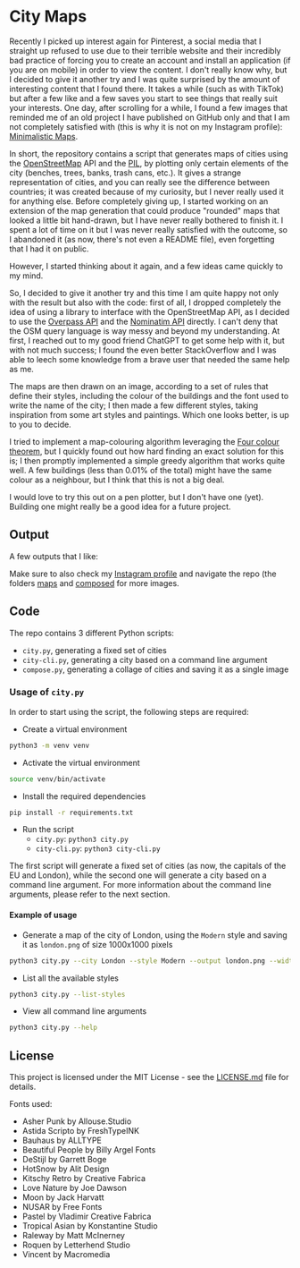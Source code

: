 # City Maps

Recently I picked up interest again for Pinterest, a social media that I straight up refused to use due to their terrible website and their incredibly bad practice of forcing you to create an account and install an application (if you are on mobile) in order to view the content.
I don't really know why, but I decided to give it another try and I was quite surprised by the amount of interesting content that I found there.
It takes a while (such as with TikTok) but after a few like and a few saves you start to see things that really suit your interests.
One day, after scrolling for a while, I found a few images that reminded me of an old project I have published on GitHub only and that I am not completely satisfied with (this is why it is not on my Instagram profile): [Minimalistic Maps](https://github.com/lorossi/minimalistic-maps).

In short, the repository contains a script that generates maps of cities using the [OpenStreetMap](https://www.openstreetmap.org/) API and the [PIL](https://pillow.readthedocs.io/en/stable/), by plotting only certain elements of the city (benches, trees, banks, trash cans, etc.).
It gives a strange representation of cities, and you can really see the difference between countries; it was created because of my curiosity, but I never really used it for anything else.
Before completely giving up, I started working on an extension of the map generation that could produce "rounded" maps that looked a little bit hand-drawn, but I have never really bothered to finish it.
I spent a lot of time on it but I was never really satisfied with the outcome, so I abandoned it (as now, there's not even a README file), even forgetting that I had it on public.

However, I started thinking about it again, and a few ideas came quickly to my mind.

So, I decided to give it another try and this time I am quite happy not only with the result but also with the code:
first of all, I dropped completely the idea of using a library to interface with the OpenStreetMap API, as I decided to use the [Overpass API](https://wiki.openstreetmap.org/wiki/Overpass_API) and the [Nominatim API](https://wiki.openstreetmap.org/wiki/Nominatim) directly.
I can't deny that the OSM query language is way messy and beyond my understanding. At first, I reached out to my good friend ChatGPT to get some help with it, but with not much success; I found the even better StackOverflow and I was able to leech some knowledge from a brave user that needed the same help as me.

The maps are then drawn on an image, according to a set of rules that define their styles, including the colour of the buildings and the font used to write the name of the city;
I then made a few different styles, taking inspiration from some art styles and paintings.
Which one looks better, is up to you to decide.

I tried to implement a map-colouring algorithm leveraging the [Four colour theorem](https://en.wikipedia.org/wiki/Four_color_theorem), but I quickly found out how hard finding an exact solution for this is;
I then promptly implemented a simple greedy algorithm that works quite well.
A few buildings (less than 0.01% of the total) might have the same colour as a neighbour, but I think that this is not a big deal.

I would love to try this out on a pen plotter, but I don't have one (yet).
Building one might really be a good idea for a future project.

## Output

A few outputs that I like:

Make sure to also check my [Instagram profile](https://www.instagram.com/lorossi97/) and navigate the repo (the folders [maps](/maps/) and [composed](/composed/) for more images.

## Code

The repo contains 3 different Python scripts:

- `city.py`, generating a fixed set of cities
- `city-cli.py`, generating a city based on a command line argument
- `compose.py`, generating a collage of cities and saving it as a single image

### Usage of `city.py`

In order to start using the script, the following steps are required:

- Create a virtual environment

```bash
python3 -m venv venv
```

- Activate the virtual environment

```bash
source venv/bin/activate
```

- Install the required dependencies

```bash
pip install -r requirements.txt
```

- Run the script
  - `city.py`: `python3 city.py`
  - `city-cli.py`: `python3 city-cli.py`

The first script will generate a fixed set of cities (as now, the capitals of the EU and London), while the second one will generate a city based on a command line argument.
For more information about the command line arguments, please refer to the next section.

#### Example of usage

- Generate a map of the city of London, using the `Modern` style and saving it as `london.png` of size 1000x1000 pixels

```bash
python3 city.py --city London --style Modern --output london.png --width 1000 --height 1000
```

- List all the available styles

```bash
python3 city.py --list-styles
```

- View all command line arguments

```bash
python3 city.py --help
```

## License

This project is licensed under the MIT License - see the [LICENSE.md](LICENSE.md) file for details.

Fonts used:

- Asher Punk by Allouse.Studio
- Astida Scripto by FreshTypeINK
- Bauhaus by ALLTYPE
- Beautiful People by Billy Argel Fonts
- DeStijl by Garrett Boge
- HotSnow by Alit Design
- Kitschy Retro by Creative Fabrica
- Love Nature by Joe Dawson
- Moon by Jack Harvatt
- NUSAR by Free Fonts
- Pastel by Vladimir Creative Fabrica
- Tropical Asian by Konstantine Studio
- Raleway by Matt McInerney
- Roquen by Letterhend Studio
- Vincent by Macromedia
